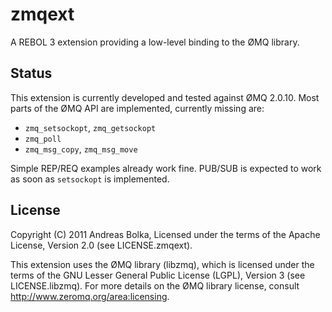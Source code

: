 zmqext
======

A REBOL 3 extension providing a low-level binding to the ØMQ library.


Status
------

This extension is currently developed and tested against ØMQ 2.0.10. Most parts of the ØMQ API are implemented, currently missing are:

- `zmq_setsockopt`, `zmq_getsockopt`
- `zmq_poll`
- `zmq_msg_copy`, `zmq_msg_move`

Simple REP/REQ examples already work fine. PUB/SUB is expected to work as soon
as `setsockopt` is implemented.


License
-------

Copyright (C) 2011 Andreas Bolka, Licensed under the terms of the Apache
License, Version 2.0 (see LICENSE.zmqext).

This extension uses the ØMQ library (libzmq), which is licensed under the terms
of the GNU Lesser General Public License (LGPL), Version 3 (see
LICENSE.libzmq). For more details on the ØMQ library license, consult
http://www.zeromq.org/area:licensing.
